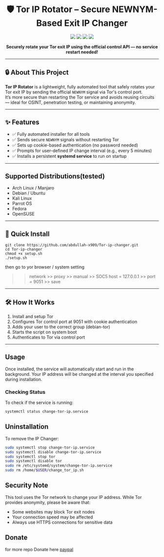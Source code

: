 <h1 align="center">🛡️ Tor IP Rotator – Secure NEWNYM-Based Exit IP Changer</h1>

<p align="center">
  <img src="https://img.shields.io/github/license/abdullah-x909/tor-ip-changer?style=flat-square" />
  <img src="https://img.shields.io/github/stars/abdullah-x909/tor-ip-changer?style=flat-square" />
  <img src="https://img.shields.io/github/forks/abdullah-x909/tor-ip-changer?style=flat-square" />
  <img src="https://img.shields.io/badge/Tor-Exit%20Node%20Changer-purple?style=flat-square" />
</p>

<p align="center"><b>Securely rotate your Tor exit IP using the official control API — no service restart needed!</b></p>

---

## 🔒 About This Project

**Tor IP Rotator** is a lightweight, fully automated tool that safely rotates your Tor exit IP by sending the official `NEWNYM` signal via Tor's control port.  
It’s more secure than restarting the Tor service and avoids reusing circuits — ideal for OSINT, penetration testing, or maintaining anonymity.

---

## ✨ Features

- ✅ Fully automated installer for all tools
- ✅ Sends secure `NEWNYM` signals without restarting Tor
- ✅ Sets up cookie-based authentication (no password needed)
- ✅ Prompts for user-defined IP change interval (e.g., every 5 minutes)
- ✅ Installs a persistent **systemd service** to run on startup

---
## Supported Distributions(tested)

- Arch Linux / Manjaro
- Debian / Ubuntu
- Kali Linux
- Parrot OS
- Fedora
- OpenSUSE


---
## 🚀 Quick Install

```
git clone https://github.com/abdullah-x909/Tor-ip-changer.git
cd Tor-ip-changer
chmod +x setup.sh
./setup.sh
```
then go to yor browser / system setting 
>>network >> proxy >> manual >> SOC5 host = 127.0.0.1 >> port = 9051 >> save
---

## 🛠 How It Works

1. Install and setup Tor
2. Configures Tor control port at 9051 with cookie authentication
3. Adds your user to the correct group (debian-tor)
4. Starts the script on system boot
5. Authenticates to Tor via control port
---


## Usage

Once installed, the service will automatically start and run in the background. Your IP address will be changed at the interval you specified during installation.

### Checking Status

To check if the service is running:
```bash
systemctl status change-tor-ip.service
```

## Uninstallation

To remove the IP Changer:
```bash
sudo systemctl stop change-tor-ip.service
sudo systemctl disable change-tor-ip.service
sudo systemctl stop tor
sudo systemctl disable tor
sudo rm /etc/systemd/system/change-tor-ip.service
sudo rm /home/$USER/change_tor_ip.sh
```

## Security Note

This tool uses the Tor network to change your IP address. While Tor provides anonymity, please be aware that:
- Some websites may block Tor exit nodes
- Your connection speed may be affected
- Always use HTTPS connections for sensitive data



## Donate 
for more repo Donate here [paypal](https://www.paypal.com/ncp/payment/7BPCFFBTG9QYY)
